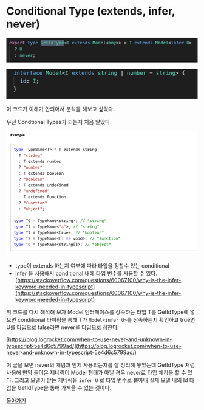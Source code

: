 # Conditional Type (extends, infer, never)

![GetIdType.png](./GetIdType.png)

![model.png](./model.png)

이 코드가 이해가 안되어서 분석을 해보고 싶었다.

우선 Condtional Types가 되는지 처음 알았다.

![conditional.png](./conditional.png)

- type이 extends 하는지 여부에 따라 타입을 정할수 있는 conditional
- infer 을 사용해서 conditional 내에 타입 변수를 사용할 수 있다.  
  [https://stackoverflow.com/questions/60067100/why-is-the-infer-keyword-needed-in-typescript](https://stackoverflow.com/questions/60067100/why-is-the-infer-keyword-needed-in-typescript)

위 코드를 다시 해석해 보자
Model 인터페이스를 상속하는 타입 T를 GetIdType에 넣으면
conditional 타이핑을 통해 T가 `Model<infer U>`를 상속하는지 확인하고
true면 U를 타입으로
false라면 never을 타입으로 정한다.

[https://blog.logrocket.com/when-to-use-never-and-unknown-in-typescript-5e4d6c5799ad/](https://blog.logrocket.com/when-to-use-never-and-unknown-in-typescript-5e4d6c5799ad/)

이 글을 보면 never의 개념과 언제 사용되는지를 잘 정리해 놓았는데
GetIdType 처럼 사용해 만약 들어온 제네릭이 Model 형태가 아닐 경우 never로 타입 체킹을 할 수 있다.
그리고 모델이 받는 제네릭을 `infer U` 로 타입 변수로 뽑아내
실제 모델 내의 Id 타입을 GetIdType을 통해 가져올 수 있는 것이다.

[돌아가기](../../README.md)
